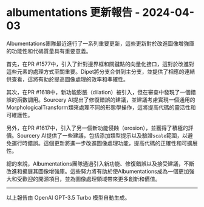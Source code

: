 # albumentations 更新報告 - 2024-04-03

Albumentations團隊最近進行了一系列重要更新，這些更新對於改進圖像增強庫的功能性和代碼質量具有重要意義。



首先，在PR #1577中，引入了針對邊界框和關鍵點的向量化接口，這對於改進對這些元素的處理方式至關重要。Dipet將分支合併到主分支，並提供了相應的連結供查看，這將有助於提高圖像處理的效率和準確性。



其次，在PR #1618中，新功能膨脹（dilation）被引入，但在審查中發現了一個錯誤的函數調用。Sourcery AI提出了修復錯誤的建議，並建議考慮實現一個通用的MorphologicalTransform類來處理不同的形態學操作，這將提高代碼的靈活性和可維護性。



另外，在PR #1617中，引入了另一個新功能侵蝕（erosion），並獲得了積極的評價。Sourcery AI提供了一些建議，包括添加類型提示以及驗證`scale`範圍，以避免運行時錯誤。這個更新將進一步改進圖像處理功能，提高代碼的正確性和可擴展性。



總的來說，Albumentations團隊通過引入新功能、修復錯誤以及接受建議，不斷改進和擴展其圖像增強庫。這些努力將有助於使Albumentations成為一個更加強大和受歡迎的開源項目，並為圖像處理領域帶來更多創新和價值。



---



以上報告由 OpenAI GPT-3.5 Turbo 模型自動生成。